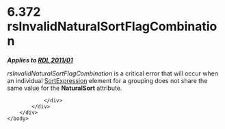 <html dir="LTR" xmlns:mshelp="http://msdn.microsoft.com/mshelp" xmlns:ddue="http://ddue.schemas.microsoft.com/authoring/2003/5" xmlns:xlink="http://www.w3.org/1999/xlink" xmlns:tool="http://www.microsoft.com/tooltip">
    <head>
        <meta http-equiv="Content-Type" content="text/html; CHARSET=utf-8"></meta>
        <meta name="save" content="history"></meta>
        <title>6.372 rsInvalidNaturalSortFlagCombination</title>
        <xml>
            <mshelp:toctitle title="6.372 rsInvalidNaturalSortFlagCombination"></mshelp:toctitle>
            <mshelp:rltitle title="[MS-RDL]: rsInvalidNaturalSortFlagCombination"></mshelp:rltitle>
            <mshelp:keyword index="A" term="27e61d3d-dab4-44c3-8248-15a7fa655a99"></mshelp:keyword>
            <mshelp:attr name="DCSext.ContentType" value="open specification"></mshelp:attr>
            <mshelp:attr name="AssetID" value="27e61d3d-dab4-44c3-8248-15a7fa655a99"></mshelp:attr>
            <mshelp:attr name="TopicType" value="kbRef"></mshelp:attr>
            <mshelp:attr name="DCSext.Title" value="[MS-RDL]: rsInvalidNaturalSortFlagCombination" />
        </xml>
    </head>
    <body>
        <div id="header">
            <h1 class="heading">6.372 rsInvalidNaturalSortFlagCombination</h1>
        </div>
        <div id="mainSection">
            <div id="mainBody">
                <div id="allHistory" class="saveHistory"></div>
                <div id="sectionSection0" class="section" name="collapseableSection">
                    

<p><b><i>Applies to </i></b><a href="bf2bab1a-b608-4bcc-b718-1cc1baa9579c.html"><b><i>RDL 2011/01</i></b></a></p>

<p><i>rsInvalidNaturalSortFlagCombination</i> is a critical
error that will occur when an individual <a href="795f5226-3b10-45cb-b7b5-8b42c5973165.html">SortExpression</a> element for
a grouping does not share the same value for the <b>NaturalSort</b> attribute.</p>


                </div>
            </div>
        </div>
    </body>
</html>